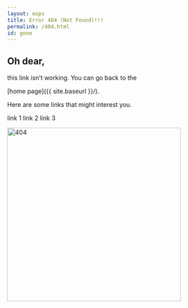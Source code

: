 ```yaml
---
layout: oops
title: Error 404 (Not Found)!!!
permalink: /404.html
id: gone
---
```


<h2>Oh dear,</h2>
<p>this link isn’t working. You can go back to the</p> [home page]({{ site.baseurl }}/).

<p>Here are some links that might interest you.

link 1
link 2
link 3</p>

<img src="{{ site.baseurl }}/images/404.jpg" alt="404" style="width: 400px;"/>
